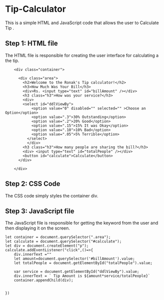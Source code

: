 # Tip-Calculator

This is a simple HTML and JavaScript code that allows the user to Calculate Tip .

## Step 1: HTML file

The HTML file is responsible for creating the user interface for calculating a the tip.

```
    <div class="container">

      <div class="area">
        <h2>Welcome to the Ronak's Tip calculator!</h2>
        <h3>How Much Was Your Bill</h3>
        <div>Rs. <input type="text" id="billAmount" /></div>
        <h3 class="h3">How was your service?</h3>
        <div>
        <select id="ddlViewBy">
            <option value="0" disabled="" selected="" >Choose an Option</option>
            <option value=".3">30% Outstanding</option>
            <option value=".2">20% Good</option>
            <option value=".15">15% It was Okay</option>
            <option value=".10">10% Bad</option>
            <option value=".05">5% Terrible</option>
          </select>
          </div>
        <h3 class="h3">How many people are sharing the bill?</h3>
        <div> <input type="text" id="totalPeople" /></div>
        <button id="calculate">Calculate</button>
      </div>

    </div>

```

## Step 2: CSS Code

The CSS code simply styles the container div.

## Step 3: JavaScript file

The JavaScript file is responsible for getting the keyword from the user and then displaying it on the screen.

```
let container = document.querySelector(".area");
let calculate = document.querySelector("#calculate");
let div = document.createElement("p");
calculate.addEventListener("click",()=>{
    div.innerText =""
    let amount=document.querySelector('#billAmount').value;
    let totalPeople = document.getElementById("totalPeople").value;

    var service = document.getElementById("ddlViewBy").value;
    div.innerText = ` Tip Amount is ${amount*service/totalPeople}`
    container.appendChild(div);


})
```
